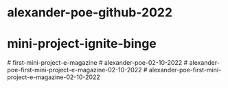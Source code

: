 ﻿# alexander-poe-github-2022
# mini-project-ignite-binge
#   f i r s t - m i n i - p r o j e c t - e - m a g a z i n e  
 #   a l e x a n d e r - p o e - 0 2 - 1 0 - 2 0 2 2  
 #   a l e x a n d e r - p o e - f i r s t - m i n i - p r o j e c t - e - m a g a z i n e - 0 2 - 1 0 - 2 0 2 2  
 #   a l e x a n d e r - p o e - f i r s t - m i n i - p r o j e c t - e - m a g a z i n e - 0 2 - 1 0 - 2 0 2 2  
 